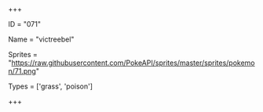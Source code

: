 




+++

ID = "071"

Name = "victreebel"

Sprites = "https://raw.githubusercontent.com/PokeAPI/sprites/master/sprites/pokemon/71.png"

Types = ['grass', 'poison']

+++

